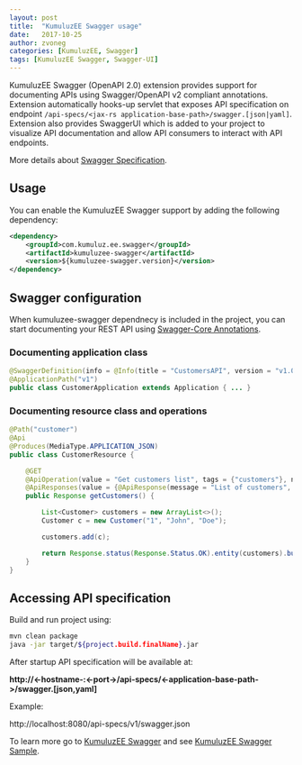 ```yaml
---
layout: post
title:  "KumuluzEE Swagger usage"
date:   2017-10-25
author: zvoneg
categories: [KumuluzEE, Swagger]
tags: [KumuluzEE Swagger, Swagger-UI]
---
```


KumuluzEE Swagger (OpenAPI 2.0) extension provides support for documenting APIs using Swagger/OpenAPI v2 compliant annotations. Extension automatically hooks-up servlet that 
exposes API specification on endpoint ```/api-specs/<jax-rs application-base-path>/swagger.[json|yaml]```. Extension also provides SwaggerUI which is added to your project
to visualize API documentation and allow API consumers to interact with API endpoints.
 
More details about [Swagger Specification](https://github.com/OAI/OpenAPI-Specification/blob/3.0.0/versions/2.0.md).

## Usage

You can enable the KumuluzEE Swagger support by adding the following dependency:
```xml
<dependency>
    <groupId>com.kumuluz.ee.swagger</groupId>
    <artifactId>kumuluzee-swagger</artifactId>
    <version>${kumuluzee-swagger.version}</version>
</dependency>
```

## Swagger configuration

When kumuluzee-swagger dependnecy is included in the project, you can start documenting your REST API using [Swagger-Core Annotations](https://github.com/swagger-api/swagger-core/wiki/Annotations-1.5.X).

### Documenting application class
```java
@SwaggerDefinition(info = @Info(title = "CustomersAPI", version = "v1.0.0"), host = "localhost:8080")
@ApplicationPath("v1")
public class CustomerApplication extends Application { ... }
```

### Documenting resource class and operations
```java
@Path("customer")
@Api
@Produces(MediaType.APPLICATION_JSON)
public class CustomerResource {

    @GET
    @ApiOperation(value = "Get customers list", tags = {"customers"}, notes = "Returns a list of customers.")
    @ApiResponses(value = {@ApiResponse(message = "List of customers", code = 200, response = Customer.class)})
    public Response getCustomers() {

        List<Customer> customers = new ArrayList<>();
        Customer c = new Customer("1", "John", "Doe");

        customers.add(c);

        return Response.status(Response.Status.OK).entity(customers).build();
    }
}
```

<!--more-->

## Accessing API specification

Build and run project using:

```bash
mvn clean package
java -jar target/${project.build.finalName}.jar
```

After startup API specification will be available at:

**http://<-hostname-:<-port->/api-specs/<-application-base-path->/swagger.[json,yaml]**

Example:

http://localhost:8080/api-specs/v1/swagger.json


To learn more go to [KumuluzEE Swagger](https://github.com/kumuluz/kumuluzee-swagger/blob/master/README.md) and see [KumuluzEE Swagger Sample](https://github.com/kumuluz/kumuluzee-samples/tree/master/kumuluzee-swagger).
